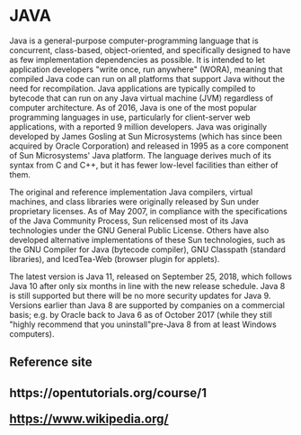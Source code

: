 # JAVA

Java is a general-purpose computer-programming language that is concurrent, class-based, object-oriented, and specifically designed to have as few implementation dependencies as possible. It is intended to let application developers "write once, run anywhere" (WORA), meaning that compiled Java code can run on all platforms that support Java without the need for recompilation. Java applications are typically compiled to bytecode that can run on any Java virtual machine (JVM) regardless of computer architecture. As of 2016, Java is one of the most popular programming languages in use, particularly for client-server web applications, with a reported 9 million developers. Java was originally developed by James Gosling at Sun Microsystems (which has since been acquired by Oracle Corporation) and released in 1995 as a core component of Sun Microsystems' Java platform. The language derives much of its syntax from C and C++, but it has fewer low-level facilities than either of them.

The original and reference implementation Java compilers, virtual machines, and class libraries were originally released by Sun under proprietary licenses. As of May 2007, in compliance with the specifications of the Java Community Process, Sun relicensed most of its Java technologies under the GNU General Public License. Others have also developed alternative implementations of these Sun technologies, such as the GNU Compiler for Java (bytecode compiler), GNU Classpath (standard libraries), and IcedTea-Web (browser plugin for applets).

The latest version is Java 11, released on September 25, 2018, which follows Java 10 after only six months in line with the new release schedule. Java 8 is still supported but there will be no more security updates for Java 9. Versions earlier than Java 8 are supported by companies on a commercial basis; e.g. by Oracle back to Java 6 as of October 2017 (while they still "highly recommend that you uninstall"pre-Java 8 from at least Windows computers).



<h2>Reference site<h2>
https://opentutorials.org/course/1
  
  
  
https://www.wikipedia.org/
